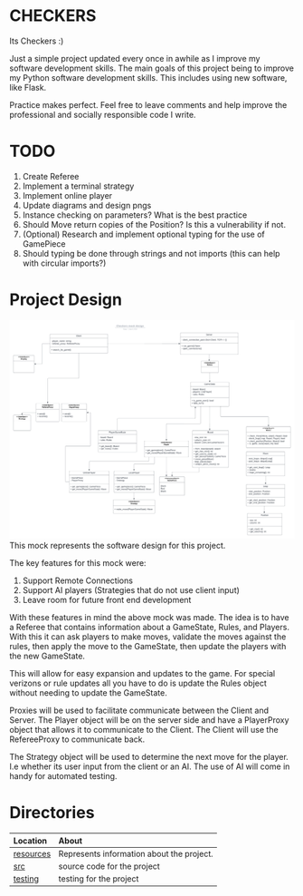 # CHECKERS

Its Checkers :) 

Just a simple project updated every once in awhile as I improve my software development skills.
The main goals of this project being to improve my Python software development skills.
This includes using new software, like Flask. 

Practice makes perfect.
Feel free to leave comments and help improve the professional and socially
responsible code I write.

# TODO

1. Create Referee
2. Implement a terminal strategy
3. Implement online player
4. Update diagrams and design pngs
5. Instance checking on parameters? What is the best practice
6. Should Move return copies of the Position? Is this a vulnerability if not.
7. (Optional) Research and implement optional typing for the use of GamePiece
8. Should typing be done through strings and not imports (this can help with circular imports?)

# Project Design

![Fig project_wide_mock.png](./resources/UML_diagrams/project_wide_mock.png)
This mock represents the software design for this project. 

The key features for this mock were:
1. Support Remote Connections
2. Support AI players (Strategies that do not use client input)
3. Leave room for future front end development

With these features in mind the above mock was made. The idea is to have a Referee that contains information about a GameState, Rules, and Players. With this it can ask players to make moves, validate the moves against the rules, then apply the move to the GameState, then update the players with the new GameState. 

This will allow for easy expansion and updates to the game. For special verizons or rule updates all you have to do is update the Rules object without needing to update the GameState. 

Proxies will be used to facilitate communicate between the Client and Server. The Player object will be on the server side and have a PlayerProxy object that allows it to communicate to the Client. The Client will use the RefereeProxy to communicate back. 

The Strategy object will be used to determine the next move for the player. I.e whether its user input from the client or an AI. The use of AI will come in handy for automated testing.


# Directories

|   Location     |   About   |
|   :---         |   :---     |
| [resources](./resources/README.md) | Represents information about the project.
| [src](./src/README.md) | source code for the project |
| [testing](./testing/README.md) | testing for the project |